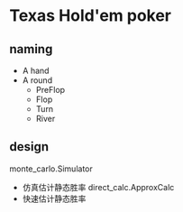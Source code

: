 # Texas Hold'em poker

## naming
- A hand
- A round
  - PreFlop
  - Flop
  - Turn
  - River

## design
monte_carlo.Simulator
- 仿真估计静态胜率
direct_calc.ApproxCalc
- 快速估计静态胜率
